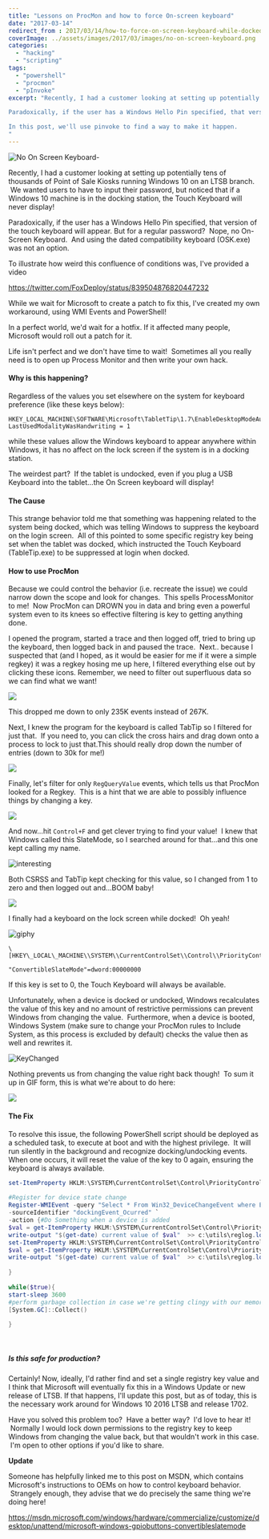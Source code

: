 ```yaml
---
title: "Lessons on ProcMon and how to force On-screen keyboard"
date: "2017-03-14"
redirect_from : 2017/03/14/how-to-force-on-screen-keyboard-while-docked-win-10
coverImage: ../assets/images/2017/03/images/no-on-screen-keyboard.png
categories: 
  - "hacking"
  - "scripting"
tags: 
  - "powershell"
  - "procmon"
  - "pInvoke"
excerpt: "Recently, I had a customer looking at setting up potentially tens of thousands of Point of Sale Kiosks running Windows 10 on an LTSB branch.  We wanted users to have to input their password, but noticed that if a Windows 10 machine is in the docking station, the Touch Keyboard will never display!

Paradoxically, if the user has a Windows Hello Pin specified, that version of the touch keyboard will appear. But for a regular password?  Nope, no On-Screen Keyboard.  And using the dated compatibility keyboard (OSK.exe) was not an option.

In this post, we'll use pinvoke to find a way to make it happen.
"
---
```


![No On Screen Keyboard-](../assets/images/2017/03/images/no-on-screen-keyboard.png)

Recently, I had a customer looking at setting up potentially tens of thousands of Point of Sale Kiosks running Windows 10 on an LTSB branch.  We wanted users to have to input their password, but noticed that if a Windows 10 machine is in the docking station, the Touch Keyboard will never display!

Paradoxically, if the user has a Windows Hello Pin specified, that version of the touch keyboard will appear. But for a regular password?  Nope, no On-Screen Keyboard.  And using the dated compatibility keyboard (OSK.exe) was not an option.

To illustrate how weird this confluence of conditions was, I've provided a video

https://twitter.com/FoxDeploy/status/839504876820447232

While we wait for Microsoft to create a patch to fix this, I've created my own workaround, using WMI Events and PowerShell!

In a perfect world, we'd wait for a hotfix. If it affected many people, Microsoft would roll out a patch for it.

Life isn't perfect and we don't have time to wait!  Sometimes all you really need is to open up Process Monitor and then write your own hack.

#### Why is this happening?

Regardless of the values you set elsewhere on the system for keyboard preference (like these keys below):

```
HKEY_LOCAL_MACHINE\SOFTWARE\Microsoft\TabletTip\1.7\EnableDesktopModeAutoInvoke=1
LastUsedModalityWasHandwriting = 1
```

while these values allow the Windows keyboard to appear anywhere within Windows, it has no affect on the lock screen if the system is in a docking station.

The weirdest part?  If the tablet is undocked, even if you plug a USB Keyboard into the tablet...the On Screen keyboard will display!

#### The Cause

This strange behavior told me that something was happening related to the system being docked, which was telling Windows to suppress the keyboard on the login screen.  All of this pointed to some specific registry key being set when the tablet was docked, which instructed the Touch Keyboard (TableTip.exe) to be suppressed at login when docked.

#### How to use ProcMon

Because we could control the behavior (i.e. recreate the issue) we could narrow down the scope and look for changes.  This spells ProcessMonitor to me!  Now ProcMon can DROWN you in data and bring even a powerful system even to its knees so effective filtering is key to getting anything done.

I opened the program, started a trace and then logged off, tried to bring up the keyboard, then logged back in and paused the trace.  Next.. because I suspected that (and I hoped, as it would be easier for me if it were a simple regkey) it was a regkey hosing me up here, I filtered everything else out by clicking these icons. Remember, we need to filter out superfluous data so we can find what we want!

![](../assets/images/2017/03/images/procmonhowto.png)

This dropped me down to only 235K events instead of 267K.

Next, I knew the program for the keyboard is called TabTip so I filtered for just that.  If you need to, you can click the cross hairs and drag down onto a process to lock to just that.This should really drop down the number of entries (down to 30k for me!)

![](../assets/images/2017/03/images/events.png)

Finally, let's filter for only `RegQueryValue` events, which tells us that ProcMon looked for a Regkey.  This is a hint that we are able to possibly influence things by changing a key.

![](../assets/images/2017/03/images/inclure-reg.png)

And now...hit `Control+F` and get clever trying to find your value!  I knew that Windows called this SlateMode, so I searched around for that...and this one kept calling my name.

![interesting](../assets/images/2017/03/images/interesting.png)

Both CSRSS and TabTip kept checking for this value, so I changed from 1 to zero and then logged out and...BOOM baby!

![](../assets/images/2017/03/images/20170308_150034.jpg)

I finally had a keyboard on the lock screen while docked!  Oh yeah!

![giphy](../assets/images/2017/03/images/giphy.gif)

```
\[HKEY\_LOCAL\_MACHINE\\SYSTEM\\CurrentControlSet\\Control\\PriorityControl\]

"ConvertibleSlateMode"=dword:00000000
```

If this key is set to 0, the Touch Keyboard will always be available.

Unfortunately, when a device is docked or undocked, Windows recalculates the value of this key and no amount of restrictive permissions can prevent Windows from changing the value.  Furthermore, when a device is booted, Windows System (make sure to change your ProcMon rules to Include System, as this process is excluded by default) checks the value then as well and rewrites it.

![KeyChanged](../assets/images/2017/03/images/keychanged.png)

Nothing prevents us from changing the value right back though!  To sum it up in GIF form, this is what we're about to do here:

![](../assets/images/2017/03/http://foxdeploy.files.wordpress.com/2017/03/wp-1489444187634.gif)

#### The Fix

To resolve this issue, the following PowerShell script should be deployed as a scheduled task, to execute at boot and with the highest privilege.  It will run silently in the background and recognize docking/undocking events.  When one occurs, it will reset the value of the key to 0 again, ensuring the keyboard is always available.

```powershell
set-ItemProperty HKLM:\SYSTEM\CurrentControlSet\Control\PriorityControl -Name ConvertibleSlateMode -Value 0 -PassThru
 
#Register for device state change
Register-WMIEvent -query "Select * From Win32_DeviceChangeEvent where EventType = '2'" `
-sourceIdentifier "dockingEvent_Ocurred" `
-action {#Do Something when a device is added
$val = get-ItemProperty HKLM:\SYSTEM\CurrentControlSet\Control\PriorityControl | select -expand ConvertibleSlateMode
write-output "$(get-date) current value of $val"  >> c:\utils\reglog.log
set-ItemProperty HKLM:\SYSTEM\CurrentControlSet\Control\PriorityControl -Name ConvertibleSlateMode -Value 0 -PassThru
$val = get-ItemProperty HKLM:\SYSTEM\CurrentControlSet\Control\PriorityControl | select -expand ConvertibleSlateMode
write-output "$(get-date) current value of $val"  >> c:\utils\reglog.log
 
}
 
while($true){
start-sleep 3600
#perform garbage collection in case we're getting clingy with our memory
[System.GC]::Collect()
 
}

```

 

##### Is this safe for production?

Certainly! Now, ideally, I'd rather find and set a single registry key value and I think that Microsoft will eventually fix this in a Windows Update or new release of LTSB. If that happens, I'll update this post, but as of today, this is the necessary work around for Windows 10 2016 LTSB and release 1702.

Have you solved this problem too?  Have a better way?  I'd love to hear it!  Normally I would lock down permissions to the registry key to keep Windows from changing the value back, but that wouldn't work in this case.  I'm open to other options if you'd like to share.

**Update**

Someone has helpfully linked me to this post on MSDN, which contains Microsoft's instructions to OEMs on how to control keyboard behavior.  Strangely enough, they advise that we do precisely the same thing we're doing here!

https://msdn.microsoft.com/windows/hardware/commercialize/customize/desktop/unattend/microsoft-windows-gpiobuttons-convertibleslatemode
